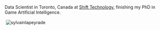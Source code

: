 Data Scientist in Toronto, Canada at [Shift Technology](https://www.shift-technology.com), finishing my PhD in Game Artificial Intelligence.

<p>&nbsp;<img align="center" src="https://github-readme-stats-tan-alpha-14.vercel.app/api?username=sylvainlapeyrade&show_icons=true&locale=en&theme=tokyonight" alt="sylvainlapeyrade" /></p>

<!--
**sylvainlapeyrade/sylvainlapeyrade** is a ✨ _special_ ✨ repository because its `README.md` (this file) appears on your GitHub profile.

Here are some ideas to get you started:

- 🔭 I’m currently working on ...
- 🌱 I’m currently learning ...
- 👯 I’m looking to collaborate on ...
- 🤔 I’m looking for help with ...
- 💬 Ask me about ...
- 📫 How to reach me: ...
- 😄 Pronouns: ...
- ⚡ Fun fact: ...
-->

